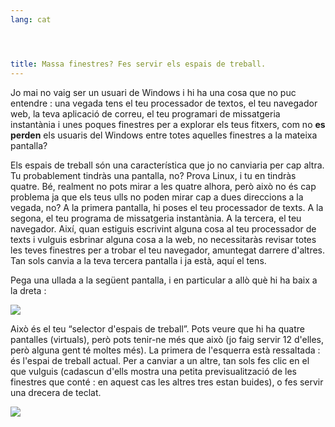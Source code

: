 ```yaml
---
lang: cat




title: Massa finestres? Fes servir els espais de treball.
---
```


Jo mai no vaig ser un usuari de Windows i hi ha una cosa que no puc 
entendre : una vegada tens el teu processador de textos, el teu 
navegador web, la teva aplicació de correu, el teu programari de 
missatgeria instantània i unes poques finestres per a explorar els teus 
fitxers, com no <b>es perden</b> els usuaris del Windows entre totes 
aquelles finestres a la mateixa pantalla?

Els espais de treball són una característica que jo no canviaria per 
cap altra. Tu probablement tindràs una pantalla, no? Prova Linux, i tu 
en tindràs quatre. Bé, realment no pots mirar a les quatre alhora, però 
això no és cap problema ja que els teus ulls no poden mirar cap a dues 
direccions a la vegada, no? A la primera pantalla, hi poses el teu 
processador de texts. A la segona, el teu programa de missatgeria 
instantània. A la tercera, el teu navegador. Així, quan estiguis 
escrivint alguna cosa al teu processador de texts i vulguis esbrinar 
alguna cosa a la web, no necessitaràs revisar totes les teves finestres 
per a trobar el teu navegador, amuntegat darrere d'altres. Tan sols 
canvia a la teva tercera pantalla i ja està, aquí el tens.

Pega una ullada a la següent pantalla, i en particular a allò què hi 
ha baix a la dreta :

<img src="Images/workspaces.png" border="0"/>

Això és el teu “selector d'espais de treball”. Pots veure que hi ha 
quatre pantalles (virtuals), però pots tenir-ne més que això (jo faig 
servir 12 d'elles, però alguna gent té moltes més). La primera de 
l'esquerra està ressaltada : és l'espai de treball actual. Per a canviar 
a un altre, tan sols fes clic en el que vulguis (cadascun d'ells mostra 
una petita previsualització de les finestres que conté : en aquest cas 
les altres tres estan buides), o fes servir una drecera de teclat.

<img src="Images/workspaces_full.png" border="0"/>




